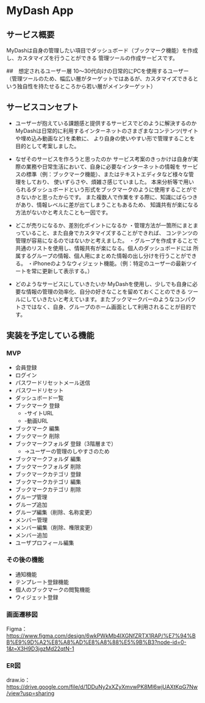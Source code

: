 # MyDash App

## サービス概要
MyDashは自身の管理したい項目でダッシュボード（ブックマーク機能）を作成し、カスタマイズを行うことができる
管理ツールの作成サービスです。

##　想定されるユーザー層
10〜30代向けの日常的にPCを使用するユーザー
（管理ツールのため、幅広い層がターゲットではあるが、カスタマイズできるという独自性を持たせるところから若い層がメインターゲット）

## サービスコンセプト
* ユーザーが抱えている課題感と提供するサービスでどのように解決するのか
MyDashは日常的に利用するインターネットのさまざまなコンテンツ(サイトや埋め込み動画など)を柔軟に、
より自身の使いやすい形で管理することを目的として考案しました。

* なぜそのサービスを作ろうと思ったのか
サービス考案のきっかけは自身が実際の業務や日常生活において、自身に必要なインターネットの情報を
サービスの標準（例：ブックマーク機能）、またはテキストエディタなど様々な管理をしており、
使いずらさや、煩雑さ感じていました。
本来分析等で用いられるダッシュボードという形式をブックマークのように使用することができないかと思ったからです。
また複数人で作業をする際に、知識にばらつきがあり、情報レベルに差が出てしまうこともあるため、
知識共有が楽になる方法がないかと考えたことも一因です。

* どこが売りになるか、差別化ポイントになるか
・管理方法が一箇所にまとまっていること、また自身でカスタマイズすることができれば、
コンテンツの管理が容易になるのではないかと考えました。
・グループを作成することで共通のリストを使用し、情報共有が楽になる。個人のダッシュボードには 所属するグループの情報、個人用にまとめた情報の出し分けを行うことができる。
・iPhoneのようなウィジェット機能。（例：特定のユーザーの最新ツイートを常に更新して表示する。）

* どのようなサービスにしていきたいか
MyDashを使用し、少しでも自身に必要な情報の管理の効率化、自分の好きなことを留めておくことのできる
ツールにしていきたいと考えています。またブックマークバーのようなコンパクトさではなく、自身、グループのホーム画面として利用されることが目的です。


## 実装を予定している機能
### MVP
* 会員登録
* ログイン 
* パスワードリセットメール送信
* パスワードリセット
* ダッシュボード一覧
* ブックマーク 登録
  * -サイトURL
  * -動画URL
* ブックマーク 編集
* ブックマーク 削除
* ブックマークフォルダ 登録（3階層まで）
  * →ユーザーの管理のしやすさのため
* ブックマークフォルダ 編集
* ブックマークフォルダ 削除
* ブックマークカテゴリ 登録
* ブックマークカテゴリ 編集
* ブックマークカテゴリ 削除
* グループ管理
* グループ追加
* グループ編集（削除、名称変更）
* メンバー管理
* メンバー編集（削除、権限変更）
* メンバー追加
* ユーザプロフィール編集

### その後の機能
* 通知機能
* テンプレート登録機能
* 個人のブックマークの閲覧機能
* ウィジェット登録

### 画面遷移図
Figma：https://www.figma.com/design/6wkPWkMb4IXGNfZRTX1RAP/%E7%94%BB%E9%9D%A2%E8%A8%AD%E8%A8%88%E5%9B%B3?node-id=0-1&t=X3H9D3jgzMd22qtN-1

### ER図
draw.io：https://drive.google.com/file/d/1DDuNy2xXZyXmvwPK8Ml6wjUAXtKpG7Nw/view?usp=sharing
